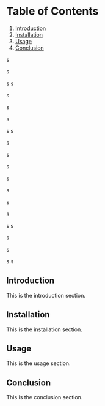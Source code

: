 # Table of Contents

1. [Introduction](#introduction)
2. [Installation](#installation)
3. [Usage](#usage)
4. [Conclusion](#conclusion)

s

s

s
s

s

s

s

s
s

s

s

s

s

s

s

s

s
s

s

s

s
s

## Introduction <a name="introduction"></a>

This is the introduction section.

## Installation <a name="installation"></a>

This is the installation section.

## Usage <a name="usage"></a>

This is the usage section.

## Conclusion <a name="conclusion"></a>

This is the conclusion section.

